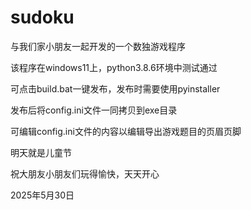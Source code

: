 # sudoku
与我们家小朋友一起开发的一个数独游戏程序

该程序在windows11上，python3.8.6环境中测试通过

可点击build.bat一键发布，发布时需要使用pyinstaller

发布后将config.ini文件一同拷贝到exe目录

可编辑config.ini文件的内容以编辑导出游戏题目的页眉页脚

明天就是儿童节

祝大朋友小朋友们玩得愉快，天天开心

2025年5月30日